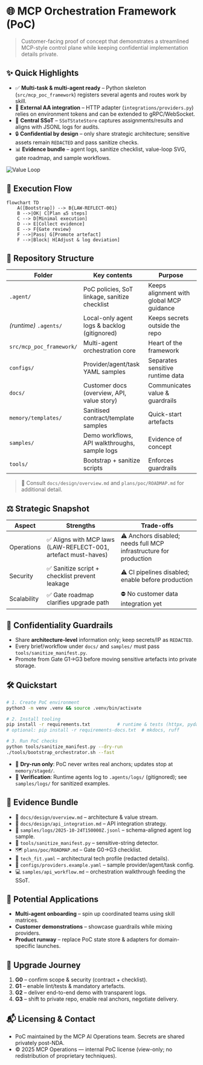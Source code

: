 # 🌐 MCP Orchestration Framework (PoC)

> Customer-facing proof of concept that demonstrates a streamlined MCP-style control plane while keeping confidential implementation details private.

## ✨ Quick Highlights
- ✅ **Multi-task & multi-agent ready** – Python skeleton (`src/mcp_poc_framework`) registers several agents and routes work by skill.
- 🔌 **External AA integration** – HTTP adapter (`integrations/providers.py`) relies on environment tokens and can be extended to gRPC/WebSocket.
- 🧱 **Central SSoT** – `SSoTStateStore` captures assignments/results and aligns with JSONL logs for audits.
- 🔒 **Confidential by design** – only share strategic architecture; sensitive assets remain `REDACTED` and pass sanitize checks.
- 📊 **Evidence bundle** – agent logs, sanitize checklist, value-loop SVG, gate roadmap, and sample workflows.

![Value Loop](docs/assets/value-loop.svg)

## 🧭 Execution Flow
```mermaid
flowchart TD
    A([Bootstrap]) --> B{LAW-REFLECT-001}
    B -->|OK| C[Plan ≤5 steps]
    C --> D[Minimal execution]
    D --> E[Collect evidence]
    E --> F{Gate review}
    F -->|Pass| G[Promote artefact]
    F -->|Block| H[Adjust & log deviation]
```

## 🧱 Repository Structure
| Folder | Key contents | Purpose |
| --- | --- | --- |
| `.agent/` | PoC policies, SoT linkage, sanitize checklist | Keeps alignment with global MCP guidance |
| *(runtime)* `.agents/` | Local-only agent logs & backlog (gitignored) | Keeps secrets outside the repo |
| `src/mcp_poc_framework/` | Multi-agent orchestration core | Heart of the framework |
| `configs/` | Provider/agent/task YAML samples | Separates sensitive runtime data |
| `docs/` | Customer docs (overview, API, value story) | Communicates value & guardrails |
| `memory/templates/` | Sanitised contract/template samples | Quick-start artefacts |
| `samples/` | Demo workflows, API walkthroughs, sample logs | Evidence of concept |
| `tools/` | Bootstrap + sanitize scripts | Enforces guardrails |

> 📁 Consult `docs/design/overview.md` and `plans/poc/ROADMAP.md` for additional detail.

## ⚖️ Strategic Snapshot
| Aspect | Strengths | Trade-offs |
| --- | --- | --- |
| Operations | ✅ Aligns with MCP laws (LAW-REFLECT-001, artefact must-haves) | ⚠️ Anchors disabled; needs full MCP infrastructure for production |
| Security | ✅ Sanitize script + checklist prevent leakage | ⚠️ CI pipelines disabled; enable before production |
| Scalability | ✅ Gate roadmap clarifies upgrade path | ⛔ No customer data integration yet |

## 🚧 Confidentiality Guardrails
- Share **architecture-level** information only; keep secrets/IP as `REDACTED`.
- Every brief/workflow under `docs/` and `samples/` must pass `tools/sanitize_manifest.py`.
- Promote from Gate G1→G3 before moving sensitive artefacts into private storage.

## 🛠️ Quickstart
```bash
# 1. Create PoC environment
python3 -m venv .venv && source .venv/bin/activate

# 2. Install tooling
pip install -r requirements.txt          # runtime & tests (httpx, pydantic, pytest)
# optional: pip install -r requirements-docs.txt  # mkdocs, ruff

# 3. Run PoC checks
python tools/sanitize_manifest.py --dry-run
./tools/bootstrap_orchestrator.sh --fast
```

- 🔁 **Dry-run only**: PoC never writes real anchors; updates stop at `memory/staged/`.
- 🧪 **Verification**: Runtime agents log to `.agents/logs/` (gitignored); see `samples/logs/` for sanitized examples.

## 📌 Evidence Bundle
- 📘 `docs/design/overview.md` – architecture & value stream.
- 🔌 `docs/design/api_integration.md` – API integration strategy.
- 🧾 `samples/logs/2025-10-24T150000Z.jsonl` – schema-aligned agent log sample.
- 🧰 `tools/sanitize_manifest.py` – sensitive-string detector.
- 🗺️ `plans/poc/ROADMAP.md` – Gate G0→G3 checklist.
- 🧱 `tech_fit.yaml` – architectural tech profile (redacted details).
- 🔄 `configs/providers.example.yaml` – sample provider/agent/task config.
- 💻 `samples/api_workflow.md` – orchestration walkthrough feeding the SSoT.

## 🔭 Potential Applications
- **Multi-agent onboarding** – spin up coordinated teams using skill matrices.
- **Customer demonstrations** – showcase guardrails while mixing providers.
- **Product runway** – replace PoC state store & adapters for domain-specific launches.

## 🤝 Upgrade Journey
1. **G0** – confirm scope & security (contract + checklist).
2. **G1** – enable lint/tests & mandatory artefacts.
3. **G2** – deliver end-to-end demo with transparent logs.
4. **G3** – shift to private repo, enable real anchors, negotiate delivery.

## 📬 Licensing & Contact
- PoC maintained by the MCP AI Operations team. Secrets are shared privately post-NDA.
- © 2025 MCP Operations — internal PoC license (view-only; no redistribution of proprietary techniques).
